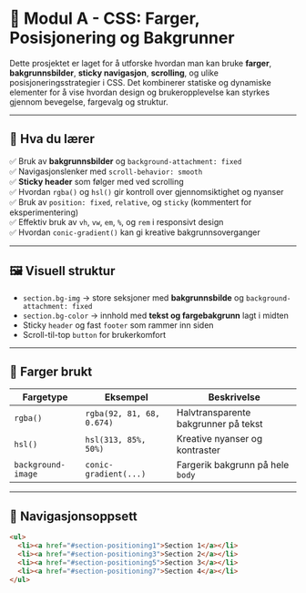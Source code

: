 # 🎨 Modul A - CSS: Farger, Posisjonering og Bakgrunner

Dette prosjektet er laget for å utforske hvordan man kan bruke **farger**, **bakgrunnsbilder**, **sticky navigasjon**, **scrolling**, og ulike posisjoneringsstrategier i CSS. Det kombinerer statiske og dynamiske elementer for å vise hvordan design og brukeropplevelse kan styrkes gjennom bevegelse, fargevalg og struktur.

---

## 🧠 Hva du lærer

✅ Bruk av **bakgrunnsbilder** og `background-attachment: fixed`  
✅ Navigasjonslenker med `scroll-behavior: smooth`  
✅ **Sticky header** som følger med ved scrolling  
✅ Hvordan `rgba()` og `hsl()` gir kontroll over gjennomsiktighet og nyanser  
✅ Bruk av `position: fixed`, `relative`, og `sticky` (kommentert for eksperimentering)  
✅ Effektiv bruk av `vh`, `vw`, `em`, `%`, og `rem` i responsivt design  
✅ Hvordan `conic-gradient()` kan gi kreative bakgrunnsoverganger

---

## 🖼️ Visuell struktur

- `section.bg-img` → store seksjoner med **bakgrunnsbilde** og `background-attachment: fixed`
- `section.bg-color` → innhold med **tekst og fargebakgrunn** lagt i midten
- Sticky `header` og fast `footer` som rammer inn siden
- Scroll-til-top `button` for brukerkomfort

---

## 🎨 Farger brukt

| Fargetype | Eksempel                            | Beskrivelse                            |
|-----------|-------------------------------------|-----------------------------------------|
| `rgba()`  | `rgba(92, 81, 68, 0.674)`           | Halvtransparente bakgrunner på tekst   |
| `hsl()`   | `hsl(313, 85%, 50%)`                | Kreative nyanser og kontraster         |
| `background-image` | `conic-gradient(...)`       | Fargerik bakgrunn på hele `body`       |

---

## 🔗 Navigasjonsoppsett

```html
<ul>
  <li><a href="#section-positioning1">Section 1</a></li>
  <li><a href="#section-positioning3">Section 2</a></li>
  <li><a href="#section-positioning5">Section 3</a></li>
  <li><a href="#section-positioning7">Section 4</a></li>
</ul>
